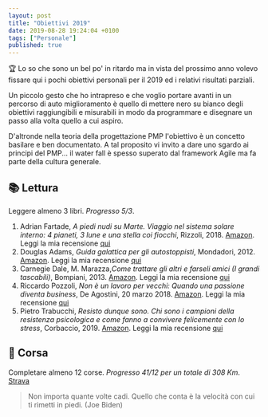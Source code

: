 ```yaml
---
layout: post
title: "Obiettivi 2019"
date: 2019-08-28 19:24:04 +0100
tags: ["Personale"]
published: true
---
```


:trophy: Lo so che sono un bel po' in ritardo ma in vista del prossimo anno volevo fissare qui i pochi obiettivi personali per il 2019 ed i relativi risultati parziali.

Un piccolo gesto che ho intrapreso e che voglio portare avanti in un percorso di auto miglioramento è quello di mettere nero su bianco degli obiettivi raggiungibili e misurabili in modo da programmare e disegnare un passo alla volta quello a cui aspiro.

D'altronde nella teoria della progettazione PMP l'obiettivo è un concetto basilare e ben documentato. A tal proposito vi invito a dare uno sgardo ai principi del PMP... il water fall è spesso superato dal framework Agile ma fa parte della cultura generale.

## 📚 Lettura

Leggere almeno 3 libri. _Progresso 5/3_.

1. Adrian Fartade, _A piedi nudi su Marte. Viaggio nel sistema solare interno: 4 pianeti, 3 lune e una stella coi fiocchi_, Rizzoli, 2018. [Amazon](https://www.amazon.it/piedi-nudi-Marte-Adrian-Fartade-ebook/dp/B07BW9PS59/ref=tmm_kin_swatch_0?_encoding=UTF8&qid=&sr=). Leggi la mia recensione [qui](../2019-09-05-a-piedi-nudi-su-marte)
2. Douglas Adams, _Guida galattica per gli autostoppisti_, Mondadori, 2012. [Amazon](https://www.amazon.it/Guida-galattica-autostoppisti-Douglas-Adams-ebook/dp/B007BYRXE4/ref=tmm_kin_swatch_0?_encoding=UTF8&qid=&sr=). Leggi la mia recensione [qui](../2019-09-11-guida-galattica-per-autostoppisti)
3. Carnegie Dale, M. Marazza,_Come trattare gli altri e farseli amici (I grandi tascabili)_, Bompiani, 2013. [Amazon](https://www.amazon.it/gp/product/B00GC52N5M/ref=ppx_yo_dt_b_d_asin_title_o02?ie=UTF8&psc=1). Leggi la mia recensione [qui](../2019-10-01-come-trattare-gli-altri-e-farseli-amici)
4. Riccardo Pozzoli, _Non è un lavoro per vecchi: Quando una passione diventa business_, De Agostini, 20 marzo 2018. [Amazon](https://www.amazon.it/Non-lavoro-vecchi-passione-business-ebook/dp/B079GXCH87/ref=tmm_kin_swatch_0?_encoding=UTF8&qid=1569342923&sr=8-1). Leggi la mia recensione [qui](../2019-10-05-non-e-un-lavoro-per-vecchi)
5. Pietro Trabucchi, _Resisto dunque sono. Chi sono i campioni della resistenza psicologica e come fanno a convivere felicemente con lo stress_, Corbaccio, 2019. [Amazon](https://www.amazon.it/Resisto-dunque-sono-Pietro-Trabucchi-ebook/dp/B0065QK98G/ref=tmm_kin_swatch_0?_encoding=UTF8&qid=1570450305&sr=8-1). Leggi la mia recensione [qui](../2019-11-15-resisto-dunque-sono)

## 🏃 Corsa

Completare almeno 12 corse. _Progresso 41/12 per un totale di 308 Km_. [Strava](https://www.strava.com/athletes/27329378/training/log?feature=public-training-log)

> Non importa quante volte cadi. Quello che conta è la velocità con cui ti rimetti in piedi. (Joe Biden)
